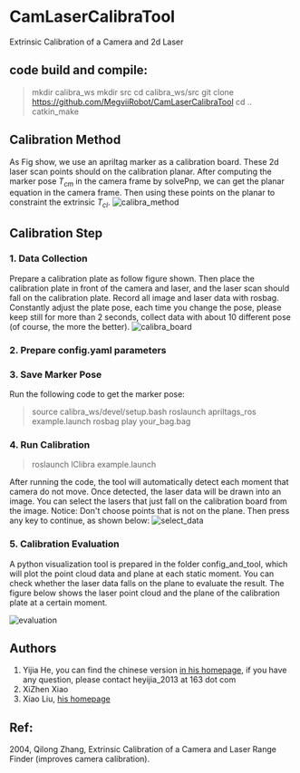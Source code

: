 # CamLaserCalibraTool
Extrinsic Calibration of a Camera and 2d Laser

## code build and compile:

> mkdir calibra_ws
> mkdir src
> cd calibra_ws/src 
> git clone https://github.com/MegviiRobot/CamLaserCalibraTool
> cd ..
> catkin_make

## Calibration Method
As Fig show, we use an apriltag marker as a calibration board. These 2d laser scan points should on the calibration planar. After computing the marker pose $T_{cm}$ in the camera frame by solvePnp, we can get the planar equation in the camera frame. Then using these points on the planar to constraint the extrinsic $T_{cl}$.
![calibra_method](https://img-blog.csdnimg.cn/20181214120913798.png)

## Calibration Step
### 1. Data Collection 
Prepare a calibration plate as follow figure shown. Then place the calibration plate in front of the camera and laser, and the laser scan should fall on the calibration plate. Record all image and laser data with rosbag. Constantly adjust the plate pose, each time you change the pose, please keep still for more than 2 seconds, collect data with about 10 different pose (of course, the more the better).
![calibra_board](https://img-blog.csdnimg.cn/20181214140949954.png)

### 2. Prepare config.yaml parameters 
### 3. Save Marker Pose
Run the following code to get the marker pose:

> source calibra_ws/devel/setup.bash
> roslaunch apriltags_ros example.launch
> rosbag play your_bag.bag

### 4. Run Calibration
> roslaunch lClibra example.launch 

After running the code, the tool will automatically detect each moment that camera do not move. Once detected, the laser data will be drawn into an image. You can select the lasers that just fall on the calibration board from the image. Notice: Don't choose points that is not on the plane. Then press any key to continue, as shown below:
![select_data](https://img-blog.csdnimg.cn/20181214142017919.png)

### 5. Calibration Evaluation

A python visualization tool is prepared in the folder config_and_tool, which will plot the point cloud data and plane at each static moment. You can check whether the laser data falls on the plane to evaluate the result. The figure below shows the laser point cloud and the plane of the calibration plate at a certain moment.

![evaluation](https://img-blog.csdnimg.cn/20181214142436227.png)

## Authors
1. Yijia He, you can find the chinese version [in his homepage](https://blog.csdn.net/heyijia0327/article/details/85000943), if you have any question, please contact heyijia_2013 at 163 dot com
2. XiZhen Xiao
3. Xiao Liu, [his homepage](http://www.liuxiao.org/)

## Ref:
2004, Qilong Zhang, Extrinsic Calibration of a Camera and Laser Range Finder (improves camera calibration).
